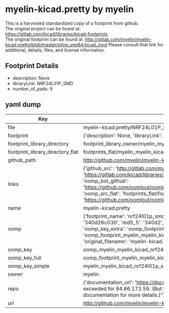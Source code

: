# myelin-kicad.pretty by myelin  
This is a harvested standardized copy of a footprint from github.  
The original project can be found at:  
https://gitlab.com/kicad/libraries/kicad-footprints  
The original footprint can be found at:
http://gitlab.com/myelin/myelin-kicad.pretty/blob/master/xilinx_vqg64.kicad_mod
Please consult that link for additional, details, files, and license information.  
## Footprint Details
* description: None  
* libraryLink: NRF24L01P_SMD  
* number_of_pads: 9  
## yaml dump  
| Key | Value |  
| --- | --- |  
| file | myelin-kicad.pretty/NRF24L01P_SMD.kicad_mod |  
| footprint | {'description': None, 'libraryLink': 'NRF24L01P_SMD', 'number_of_pads': 9} |  
| footprint_library_directory | footprint_library_owner/myelin_myelin-kicad.pretty |  
| footprint_library_directory_flat | footprints_flat/myelin_myelin_kicad_nrf24l01p_smd/working |  
| github_path | http://github.com/myelin/myelin-kicad.pretty/blob/master/NRF24L01P_SMD.kicad_mod |  
| links | {'github_src': 'http://gitlab.com/myelin/myelin-kicad.pretty/blob/master/xilinx_vqg64.kicad_mod', 'github_src_repo': 'https://gitlab.com/kicad/libraries/kicad-footprints', 'oomp_bot': 'footprints/myelin_myelin_kicad_nrf24l01p_smd/working', 'oomp_bot_github': 'https://github.com/oomlout/oomlout_oomp_footprint_bot/tree/main/footprints/myelin_myelin_kicad_nrf24l01p_smd/working', 'oomp_src_flat': 'footprints_flat/footprints_flat/myelin_myelin_kicad_nrf24l01p_smd/working', 'oomp_src_flat_github': 'https://github.com/oomlout/oomlout_oomp_footprint_src/tree/main/footprints_flat/myelin_myelin_kicad_nrf24l01p_smd/working'} |  
| name | myelin-kicad.pretty |  
| oomp | {'footprint_name': 'nrf24l01p_smd', 'library_name': 'myelin_kicad', 'md5': '340d26c0301306f66eb1acb77c032fae', 'md5_10': '340d26c030', 'md5_5': '340d2', 'md5_6': '340d26', 'oomp_key': 'oomp_myelin_myelin_kicad_nrf24l01p_smd', 'oomp_key_extra': 'oomp_footprint_myelin_myelin_kicad_nrf24l01p_smd', 'oomp_key_full': 'oomp_footprint_myelin_myelin_kicad_nrf24l01p_smd_340d26', 'oomp_key_simple': 'myelin_myelin_kicad_nrf24l01p_smd', 'original_filename': 'myelin-kicad.pretty/NRF24L01P_SMD.kicad_mod', 'owner_name': 'myelin'} |  
| oomp_key | oomp_myelin_myelin_kicad_nrf24l01p_smd |  
| oomp_key_full | oomp_footprint_myelin_myelin_kicad_nrf24l01p_smd |  
| oomp_key_simple | myelin_myelin_kicad_nrf24l01p_smd |  
| owner | myelin |  
| repo | {'documentation_url': 'https://docs.github.com/rest/overview/resources-in-the-rest-api#rate-limiting', 'message': "API rate limit exceeded for 84.66.173.59. (But here's the good news: Authenticated requests get a higher rate limit. Check out the documentation for more details.)"} |  
| url | http://github.com/myelin/myelin-kicad.pretty |  

